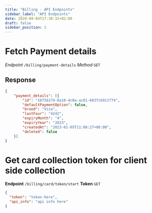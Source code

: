 ```yaml
---
title: "Billing - API Endpoints"
sidebar_label: "API Endpoints"
date: 2020-09-04T17:30:32+02:00
draft: false
sidebar_position: 2
---
```


# Fetch Payment details

*Endpoint* `/billing/payment-details`
*Method* `GET`

## Response

```json
{
	"payment_details": [{
		"id": "18756274-8a10-4c0a-ac01-663fcb911f74",
		"defaultPaymentOption": false,
		"brand": "Visa",
		"lastFour": "4242",
		"expiryMonth": "4",
		"expiryYear": "2023",
		"createdAt": "2023-01-05T11:08:27+00:00",
		"deleted": false
	}]
}
```

# Get card collection token for client side collection

**Endpoint** `/billing/card/token/start`
**Token** `GET`

```json
{
  "token": "token-here",
  "api_info": "api info here"
}
```

